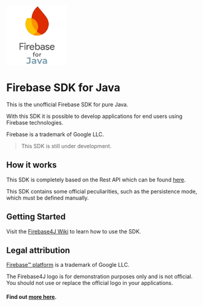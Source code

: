 ![](./assets/img/firebase-for-java-160.png)

# Firebase SDK for Java

This is the unofficial Firebase SDK for pure Java.

With this SDK it is possible to develop applications for end users using Firebase technologies.

Firebase is a trademark of Google LLC.

> This SDK is still under development.

## How it works
This SDK is completely based on the Rest API which can be found [here](https://firebase.google.com/docs/reference/rest).

This SDK contains some official peculiarities, such as the persistence mode, which must be defined manually.

## Getting Started

Visit the [Firebase4J Wiki](https://github.com/SrBalbucio/firebase4j/wiki) to learn how to use the SDK.

## Legal attribution

[Firebase™ platform](https://firebase.google.com) is a trademark of Google LLC.

The Firebase4J logo is for demonstration purposes only and is not official. You should not use or replace the official logo in your applications. 

#### Find out [more here](https://github.com/SrBalbucio/firebase4j/wiki/Legal).